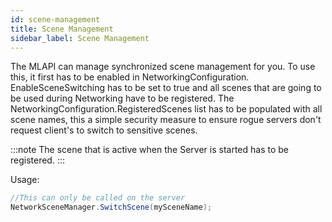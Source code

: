```yaml
---
id: scene-management
title: Scene Management
sidebar_label: Scene Management
---
```


The MLAPI can manage synchronized scene management for you. To use this, it first has to be enabled in NetworkingConfiguration. EnableSceneSwitching has to be set to true and all scenes that are going to be used during Networking have to be registered. The NetworkingConfiguration.RegisteredScenes list has to be populated with all scene names, this a simple security measure to ensure rogue servers don't request client's to switch to sensitive scenes.

:::note
The scene that is active when the Server is started has to be registered.
:::

Usage:

```csharp
//This can only be called on the server
NetworkSceneManager.SwitchScene(mySceneName);
```
